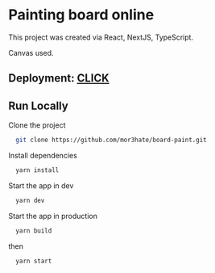 # Painting board online

This project was created via React, NextJS, TypeScript.

Canvas used.

## Deployment: [CLICK]()

## Run Locally

Clone the project

```bash
  git clone https://github.com/mor3hate/board-paint.git
```

Install dependencies

```bash
  yarn install
```

Start the app in dev

```bash
  yarn dev
```

Start the app in production

```bash
  yarn build
```

then

```bash
  yarn start
```
